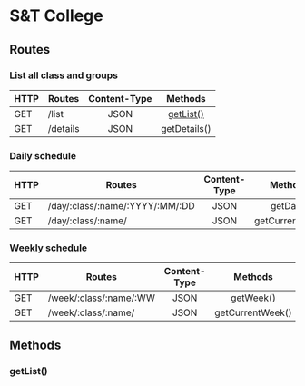 # S&T College

## Routes

### List all class and groups

| HTTP |  Routes  | Content-Type | Methods      |
|------|----------|:------------:|:------------:|
| GET  | /list    | JSON         | [getList()](#getlist())    |
| GET  | /details | JSON         | getDetails() | 

### Daily schedule

| HTTP | Routes                          | Content-Type | Methods         |
|------|---------------------------------|:------------:|:---------------:|
| GET  | /day/:class/:name/:YYYY/:MM/:DD | JSON         | getDay()        |
| GET  | /day/:class/:name/              | JSON         | getCurrentDay() |


### Weekly schedule

| HTTP | Routes                 | Content-Type | Methods          |
|------|------------------------|:------------:|:----------------:|
| GET  | /week/:class/:name/:WW | JSON         | getWeek()        |
| GET  | /week/:class/:name/    | JSON         | getCurrentWeek() |


## Methods

### getList()
